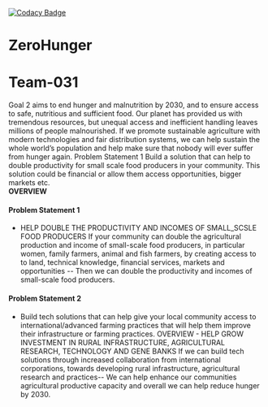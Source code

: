 [![Codacy Badge](https://app.codacy.com/project/badge/Grade/2d0fcedfa6c04e28b02722ca79c65a03)](https://www.codacy.com/gh/BuildForSDG/Team-031?utm_source=github.com&amp;utm_medium=referral&amp;utm_content=BuildForSDG/Team-031&amp;utm_campaign=Badge_Grade)
# ZeroHunger
# Team-031
 Goal 2 aims to end hunger and malnutrition by 2030, and to ensure access to safe, nutritious and sufficient food. 
 Our planet has provided us with tremendous resources, but unequal access and inefficient handling leaves millions of people malnourished. 
 If we promote sustainable agriculture with modern technologies and fair distribution systems, we can help sustain the whole world’s population and help make sure that nobody will ever suffer from hunger again. 
 Problem Statement 1 Build a solution that can help to double productivity for small scale food producers in your community. This solution could be financial or allow them access opportunities, bigger markets etc.  
 **OVERVIEW**
  #### Problem Statement 1
  
 - HELP DOUBLE THE PRODUCTIVITY AND INCOMES OF SMALL_SCSLE FOOD PRODUCERS  If your community can double the agricultural production and income of small-scale food producers, in particular women, family farmers, animal and fish farmers, by creating access to to land, technical knowledge, financial services, markets and opportunities -- Then we can double the productivity and incomes of small-scale food producers.  
 #### Problem Statement 2 
 
 - Build tech solutions that can help give your local community access to international/advanced farming practices that will help them improve their infrastructure or farming practices.  OVERVIEW - HELP GROW INVESTMENT IN RURAL INFRASTRUCTURE, AGRICULTURAL RESEARCH, TECHNOLOGY AND GENE BANKS  If we can build tech solutions through increased collaboration from international corporations, towards developing rural infrastructure, agricultural research and practices-- 
 We can help enhance our communities agricultural productive capacity and overall we can help reduce hunger by 2030.
